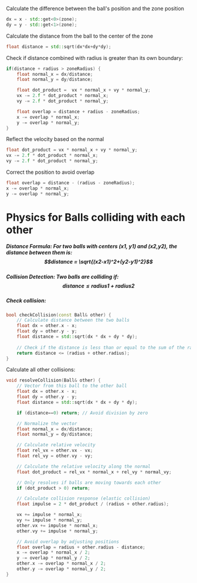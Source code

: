 Calculate the difference between the ball's position and the zone position
```cpp
dx = x - std::get<0>(zone);
dy = y - std::get<1>(zone);
```
Calculate the distance from the ball to the center of the zone
```cpp
float distance = std::sqrt(dx*dx+dy*dy);
```
Check if distance combined with radius is greater than its own boundary:
```cpp
if(distance + radius > zoneRadius) {
	float normal_x = dx/distance;
	float normal_y = dy/distance;

	float dot_product =  vx * normal_x + vy * normal_y;
	vx -= 2.f * dot_product * normal_x;
	vy -= 2.f * dot_product * normal_y;

	float overlap = distance + radius - zoneRadius;
	x -= overlap * normal_x;
	y -= overlap * normal_y;
}
```
Reflect the velocity based on the normal
```cpp
float dot_product = vx * normal_x + vy * normal_y;
vx -= 2.f * dot_product * normal_x;
vy -= 2.f * dot_product * normal_y;
```
Correct the position to avoid overlap
```cpp
float overlap = distance - (radius - zoneRadius);
x -= overlap * normal_x;
y -= overlap * normal_y;
```

# Physics for Balls colliding with each other

##### Distance Formula: For two balls with centers (x1, y1) and (x2,y2), the distance between them is: $$distance = \sqrt{(x2-x1)^2+(y2-y1)^2}$$
##### Collision Detection: Two balls are colliding if: $$distance \le radius1 + radius2$$
##### Check collision:
```cpp
bool checkCollision(const Ball& other) {
	// Calculate distance between the two balls
	float dx = other.x - x;
	float dy = other.y - y;
	float distance = std::sqrt(dx * dx + dy * dy);
	
	// Check if the distance is less than or equal to the sum of the radii
	return distance <= (radius + other.radius);
}
```
Calculate all other collisions:
```cpp
void resolveCollision(Ball& other) {
	// Vector from this ball to the other ball
	float dx = other.x - x;
	float dy = other.y - y;
	float distance = std::sqrt(dx * dx + dy * dy);

	if (distance==0) return; // Avoid division by zero

	// Normalize the vector
	float normal_x = dx/distance;
	float normal_y = dy/distance;

	// Calculate relative velocity
	float rel_vx = other.vx - vx;
	float rel_vy = other.vy - vy;

	// Calculate the relative velocity along the normal
	float dot_product = rel_vx * normal_x + rel_vy * normal_vy;

	// Only resolves if balls are moving towards each other
	if (dot_product > 0) return;

	// Calculate collision response (elastic collision)
	float impulse = 2 * dot_product / (radius + other.radius);

	vx += impulse * normal_x;
	vy += impulse * normal_y;
	other.vx += impulse * normal_x;
	other.vy += impulse * normal_y;

	// Avoid overlap by adjusting positions
	float overlap = radius + other.radius - distance;
	x -= overlap * normal_x / 2;
	y -= overlap * normal_y / 2;
	other.x -= overlap * normal_x / 2;
	other.y -= overlap * normal_y / 2;
}
```
